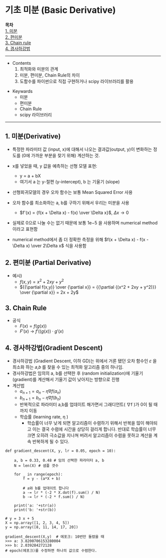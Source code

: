 # 기초 미분 (Basic Derivative)  

**목차**  
[1. 미분](#1-미분derivative)  
[2. 편미분](#2-편미분-partial-derivative)  
[3. Chain rule](#3-chain-rule)  
[4. 경사하강법](#4-경사하강법gradient-descent)


---
* Contents
  1. 최적화와 미분의 관계
  2. 미분, 편미분, Chain Rule의 차이
  3. 도함수를 파이썬으로 직접 구현하거나 scipy 라이브러리를 활용

>
* Keywards
  * 미분
  * 편미분
  * Chain Rule
  * scipy 라이브러리

---
## 1. 미분(Derivative)

* 특정한 파라미터 값 (input, x)에 대해서 나오는 결과값(output, y)이 변화하는 정도를 (0에 가까운 부분을 찾기 위해) 계산하는 것.
* x를 넣었을 때, y 값을 예측하는 선형 모델 표현:
  * y = a + bX
  * 여기서 a 는 y-절편 (y-intercept), b 는 기울기 (slope) 
* 선형회귀모델의 경우 오차 함수는 보통 Mean Squared Error 사용
* 오차 함수를 최소화하는 a, b를 구하기 위해서 우리는 미분을 사용  

  * $f'(x) = {f(x + \Delta x) - f(x) \over \Delta x}$, $\Delta x \rightarrow 0$
* 실제로 0으로 나눌 수는 없기 때문에 보통  1e−5  을 사용하며 numerical method 이라고 표현함
* numerical method에서 좀 더 정확한 측정을 위해 $f(x + \Delta x) - f(x - \Delta x) \over 2\Delta x$ 식을 사용함

## 2. 편미분 (Partial Derivative)
* 예시)  
  * $f(x,y) = x^2 + 2xy + y^2$
  * ${{\partial f(x,y)} \over {\partial x}} = {{\partial {(x^2 + 2xy + y^2)}} \over {\partial x}} = 2x + 2y$

## 3. Chain Rule
* 공식
  * $F(x) = f(g(x))$
  * $F'(x)$ $\rightarrow$ $f'((g(x)) \cdot g'(x)$

## 4. 경사하강법(Gradient Descent)
* 경사하강법 (Gradient Descent, 이하 GD)는 위에서 거론 됐던 오차 함수인 𝜀 을 최소화 하는 𝑎,𝑏 를 찾을 수 있는 최적화 알고리즘 중의 하나임.
* 경사하강법은 임의의 a, b를 선택한 후 (random initialization)에 기울기 (gradient)를 계산해서 기울기 값이 낮아지는 방향으로 진행
* 계산법
  * $a_{n+1} = a_n - \eta ∇ f(a_n)$ <br>
  * $b_{n+1} = b_n - \eta ∇ f(b_n)$
  * 반복적으로 파라미터 a,b를 업데이트 해가면서 그래디언트( ∇f )가 0이 될 때까지 이동
  * 학습률 (learning rate,  η )
    * 학습률이 너무 낮게 되면 알고리즘이 수렴하기 위해서 반복을 많이 해야되고 이는 결국 수렴에 시간을 상당히 걸리게 합니다. 반대로 학습률이 너무 크면 오히려 극소값을 지나쳐 버려서 알고리즘이 수렴을 못하고 계산을 계속 반복하게 될 수 있다.

```ipython
def gradient_descent(X, y, lr = 0.05, epoch = 10):
    
    a, b = 0.33, 0.48 # 임의 선택한 파라미터 a, b
    N = len(X) # 샘플 갯수
    
    for _ in range(epoch):            
        f = y - (a*X + b)
    
        # a와 b를 업데이트 합니다
        a -= lr * (-2 * X.dot(f).sum() / N)
        b -= lr * (-2 * f.sum() / N)        
        
    print('a: '+str(a))
    print('b: '+str(b))

# y = 3 x + 5
X = np.array([1, 2, 3, 4, 5])
y = np.array([8, 11, 14, 17, 20])

gradient_descent(X,y)  # 에포크: 10번만 돌렸을 때
>>> a: 3.8200706153280004
>>> b: 2.039284272128
# epoch(에포크)를 수정하면 하나의 값으로 수렴한다.
```